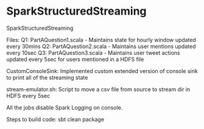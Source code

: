 # SparkStructuredStreaming
SparkStructuredStreaming

Files:
Q1: PartAQuestion1.scala - Maintains state for hourly window updated every 30mins
Q2: PartAQuestion2.scala - Maintains user mentions updated every 10sec
Q3: PartAQuestion3.scala - Maintains user tweet actions updated every 5sec for users mentioned in a HDFS file

CustomConsoleSink: Implemented custom extended version of console sink to print all of the streaming state

stream-emulator.sh: Script to move a csv file from source to stream dir in HDFS every 5sec

All the jobs disable Spark Logging on console.

Steps to build code:
sbt clean package
